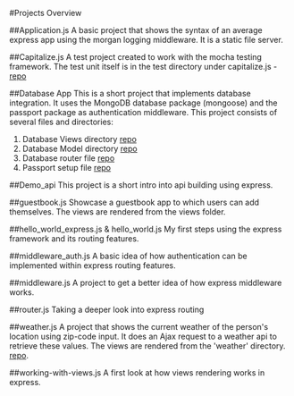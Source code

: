 #Projects Overview

##Application.js
A basic project that shows the syntax of an average express app using the morgan logging middleware.
It is a static file server.

##Capitalize.js
A test project created to work with the mocha testing framework. The test unit itself is in the test directory under capitalize.js - [repo](/test/capitalize.js)

##Database App
This is a short project that implements database integration. It uses the MongoDB database package (mongoose) and the passport package as authentication middleware. This project consists of several files and directories:

1. Database Views directory [repo](/database_views)
2. Database Model directory [repo](/model)
3. Database router file [repo](/database_routes.js)
4. Passport setup file [repo](/setuppassport.js)

##Demo_api
This project is a short intro into api building using express.

##guestbook.js
Showcase a guestbook app to which users can add themselves. The views are rendered from the views folder.

##hello_world_express.js & hello_world.js
My first steps using the express framework and its routing features.

##middleware_auth.js
A basic idea of how authentication can be implemented within express routing features.

##middleware.js
A project to get a better idea of how express middleware works.

##router.js
Taking a deeper look into express routing

##weather.js
A project that shows the current weather of the person's location using zip-code input. It does an Ajax request to a weather api to retrieve these values. The views are rendered from the 'weather' directory. [repo](/weather).

##working-with-views.js
A first look at how views rendering works in express.
